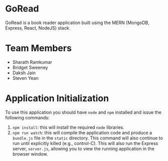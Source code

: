 # GoRead

GoRead is a book reader application built using the MERN (MongoDB, Express, React, NodeJS) stack.

# Team Members
* Sharath Ramkumar
* Bridget Sweeney
* Daksh Jain
* Steven Yean

# Application Initialization

To use this application you should have `node` and `npm` installed and issue the following commands:

1. `npm install`: this will install the required `node` libraries.
2. `npm run watch`: this will compile the application code and produce a `bundle.js` file in the `static` directory. This command will also continue to run until explicitly killed (e.g., control-C). This will also run the Express server, `server.js`, allowing you to view the running application in the browser window.
